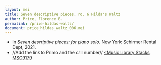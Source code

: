 ```yaml
---
layout: mei
title: Seven descriptive pieces, no. 6 Hilda's Waltz
author: Price, Florence B.
permalink: /price-hildas-waltz/
document: price_hildas_waltz_006.mei
---
```


- In *Seven descriptive pieces: for piano solo.* New York: Schirmer Rental Dept, 2021.
- //Add the link to Primo and the call number// <a href="https://tufts-primo.hosted.exlibrisgroup.com/permalink/f/bnf7qa/01TUN_ALMA21281768780003851" target="_blank"><Music Library Stacks MSC9179</a>
